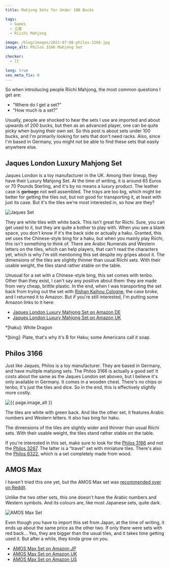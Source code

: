 ```yaml
---
title: Mahjong Sets for Under 100 Bucks

tags:
  - Games
  - 立直
  - Riichi Mahjong

image: /blog/images/2021-07-08-philos-3166.jpg
image_alt: Philos 3166 Mahjong Set

checker:
  - lt

long: true
seo_meta_fix: 0
---
```

So when introducing people Riichi Mahjong, the most common questions I get are:

- “Where do I get a set?”
- “How much is a set?”

Usually, people are shocked to hear the sets I use are imported and about upwards of 200 bucks, but then as an advanced player, one can be quite picky when buying their own set.
So this post is about sets under 100 bucks, and I'm primarily looking for sets that don't need racks.
Also, since I'm based in Germany, you might not be able to find these sets that easily anywhere else.

## Jaques London Luxury Mahjong Set

Jaques London is a toy manufacturer in the UK.
Among their lineup, they have their Luxury Mahjong Set.
At the time of writing, it is around 65 Euros or 70 Pounds Sterling, and it's by no means a luxury product.
The leather case is ~~garbage~~ not well assembled.
The trays are too big, which might be better for getting the tiles out, but not good for transporting it, at least with just its case.
But it's the tiles we're most interested in, so how are they?

<picture>
  <source srcset="{{ '/blog/images/xs/2021-07-08-jaques.avif' | absolute_url }}" media="(max-width: 575.96px)" type="image/avif">
  <source srcset="{{ '/blog/images/xs/2021-07-08-jaques.webp' | absolute_url }}" media="(max-width: 575.96px)" type="image/webp">
  <source srcset="{{ '/blog/images/xs/2021-07-08-jaques.jpg' | absolute_url }}" media="(max-width: 575.96px)" type="image/jpeg">
  <source srcset="{{ '/blog/images/2021-07-08-jaques.avif' | absolute_url }}" media="(min-width: 576px)" type="image/avif">
  <source srcset="{{ '/blog/images/2021-07-08-jaques.webp' | absolute_url }}" media="(min-width: 576px)" type="image/webp">
  <source srcset="{{ '/blog/images/2021-07-08-jaques.jpg' | absolute_url }}" media="(min-width: 576px)" type="image/jpeg">
  <img loading="lazy" class="my-2" src="{{ '/blog/images/2021-07-08-jaques.webp' | absolute_url }}" alt="Jaques Set" title="Jaques Set">
</picture>

They are white tiles with white back.
This isn't great for Riichi.
Sure, you can get used to it, but they are quite a bother to play with.
When you see a blank space, you don't know if it's the back side or actually a haku.
Granted, this set uses the Chinese-style bing for a haku, but when you mainly play Riichi, this isn't something to think of.
There are Arabic Numerals and Western letters on the tiles, which can help players, that can't read the characters yet, which is why I'm still mentioning this set despite my gripes about it.
The dimensions of the tiles are slightly thinner than usual Riichi sets.
With their usable weight, the tiles stand rather stable on the table.

Unusual for a set with a Chinese-style bing, this set comes with tenbo.
Other than they exist, I can't say any positive about them: they are made from very cheap, brittle plastic.
In the end, when I was transporting the set back from trying out the set with [Rishan Kaihou Cologne](https://riichi.cologne), the case broke, and I returned it to Amazon.
But if you're still interested, I'm putting some Amazon links to it here:

- [Jaques London Luxury Mahjong Set on Amazon DE](https://www.amazon.de/-/dp/B07312NX2P)
- [Jaques London Luxury Mahjong Set on Amazon UK](https://www.amazon.co.uk/-/dp/B07312NX2P)

*[haku]: White Dragon

*[bing]: Plate, that's why it's B for Haku; some Americans call it soap.

## Philos 3166

Just like Jaques, Philos is a toy manufacturer.
They are based in Germany, and have multiple mahjong sets.
The Philos 3166 is actually a good set!
It costs about the same as the Jaques London set aboveo, but I believe it's only available in Germany.
It comes in a wooden chest.
There's no chips or tenbo, it's just the tiles and dice.
So in the end, this is effectively slightly more costly.

<picture>
  <source srcset="{{ '/blog/images/xs/2021-07-08-philos-3166.avif' | absolute_url }}" media="(max-width: 575.96px)" type="image/avif">
  <source srcset="{{ '/blog/images/xs/2021-07-08-philos-3166.webp' | absolute_url }}" media="(max-width: 575.96px)" type="image/webp">
  <source srcset="{{ '/blog/images/xs/2021-07-08-philos-3166.jpg' | absolute_url }}" media="(max-width: 575.96px)" type="image/jpeg">
  <source srcset="{{ '/blog/images/2021-07-08-philos-3166.avif' | absolute_url }}" media="(min-width: 576px)" type="image/avif">
  <source srcset="{{ '/blog/images/2021-07-08-philos-3166.webp' | absolute_url }}" media="(min-width: 576px)" type="image/webp">
  <source srcset="{{ '/blog/images/2021-07-08-philos-3166.jpg' | absolute_url }}" media="(min-width: 576px)" type="image/jpeg">
  <img loading="lazy" class="my-2" src="{{ '/blog/images/2021-07-08-philos-3166.webp' | absolute_url }}" alt="{{ page.image_alt }}" title="{{ page.image_alt }}">
</picture>

The tiles are white with green back.
And like the other set, it features Arabic numbers and Western letters.
It also has bing for haku.

The dimensions of the tiles are slightly wider and thinner than usual Riichi sets.
With their usable weight, the tiles stand rather stable on the table.

If you're interested in this set, make sure to look for the [Philos 3166](https://www.amazon.de/-/dp/B000O521JE) and not the [Philos 3267](https://www.amazon.de/-/dp/B01BKELFW6/).
The latter is a “travel” set with miniature tiles.
There's also the [Philos 6322](https://www.amazon.de/-/dp/B0006A3J3Y/), which is a set completely made from wood.

## AMOS Max

I haven't tried this one yet, but the AMOS Max set was [recommended over on Reddit](https://www.reddit.com/r/Mahjong/comments/oeee9a/any_advice_for_buying_a_new_mahjong_set/h45ylxs/).

Unlike the two other sets, this one doesn't have the Arabic numbers and Western symbols.
And its colours are, like most Japanese sets, quite dark.

<picture>
  <source srcset="{{ '/blog/images/xs/2021-07-08-amos-max.avif' | absolute_url }}" media="(max-width: 575.96px)" type="image/avif">
  <source srcset="{{ '/blog/images/xs/2021-07-08-amos-max.webp' | absolute_url }}" media="(max-width: 575.96px)" type="image/webp">
  <source srcset="{{ '/blog/images/xs/2021-07-08-amos-max.jpg' | absolute_url }}" media="(max-width: 575.96px)" type="image/jpeg">
  <source srcset="{{ '/blog/images/2021-07-08-amos-max.avif' | absolute_url }}" media="(min-width: 576px)" type="image/avif">
  <source srcset="{{ '/blog/images/2021-07-08-amos-max.webp' | absolute_url }}" media="(min-width: 576px)" type="image/webp">
  <source srcset="{{ '/blog/images/2021-07-08-amos-max.jpg' | absolute_url }}" media="(min-width: 576px)" type="image/jpeg">
  <img loading="lazy" class="my-2" src="{{ '/blog/images/2021-07-08-amos-max.webp' | absolute_url }}" alt="AMOS Max Set" title="AMOS Max Set">
</picture>

Even though you have to import this set from Japan, at the time of writing, it ends up about the same price as the other two.
If only there were sets with red back…
Yes, they are bigger than the usual tiles, and it takes time getting used it.
But after a while, they kinda grow on you.

- [AMOS Max Set on Amazon JP](https://www.amazon.co.jp/-/dp/B015SDE3SS/)
- [AMOS Max Set on Amazon UK](https://www.amazon.co.uk/-/dp/B015SDE3SS/)
- [AMOS Max Set on Amazon US](https://www.amazon.com/-/dp/B015SDE3SS/)
